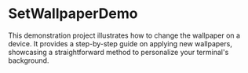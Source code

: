 # SetWallpaperDemo
This demonstration project illustrates how to change the wallpaper on a device. It provides a step-by-step guide on applying new wallpapers, showcasing a straightforward method to personalize your terminal's background.
